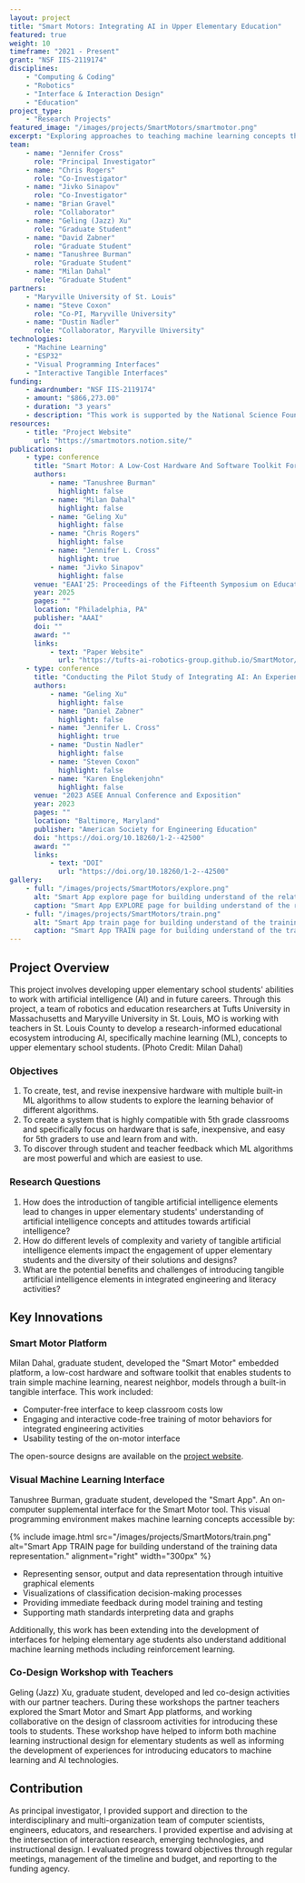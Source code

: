 ```yaml
---
layout: project
title: "Smart Motors: Integrating AI in Upper Elementary Education"
featured: true
weight: 10
timeframe: "2021 - Present"
grant: "NSF IIS-2119174"
disciplines:
    - "Computing & Coding"
    - "Robotics"
    - "Interface & Interaction Design"
    - "Education"
project_type:
    - "Research Projects"
featured_image: "/images/projects/SmartMotors/smartmotor.png"
excerpt: "Exploring approaches to teaching machine learning concepts through robotics with elementary teachers and students."
team:
    - name: "Jennifer Cross"
      role: "Principal Investigator"
    - name: "Chris Rogers"
      role: "Co-Investigator"
    - name: "Jivko Sinapov"
      role: "Co-Investigator"
    - name: "Brian Gravel"
      role: "Collaborator"
    - name: "Geling (Jazz) Xu"
      role: "Graduate Student"
    - name: "David Zabner"
      role: "Graduate Student"
    - name: "Tanushree Burman"
      role: "Graduate Student"
    - name: "Milan Dahal"
      role: "Graduate Student"
partners:
    - "Maryville University of St. Louis"
    - name: "Steve Coxon"
      role: "Co-PI, Maryville University"
    - name: "Dustin Nadler"
      role: "Collaborator, Maryville University"
technologies:
    - "Machine Learning"
    - "ESP32"
    - "Visual Programming Interfaces"
    - "Interactive Tangible Interfaces"
funding:
    - awardnumber: "NSF IIS-2119174"
    - amount: "$866,273.00"
    - duration: "3 years"
    - description: "This work is supported by the National Science Foundation under Grant IIS-2119174. Any opinions, findings, and conclusions or recommendations expressed in this material are those of the author(s) and do not necessarily reflect the views of the National Science Foundation."
resources:
    - title: "Project Website"
      url: "https://smartmotors.notion.site/"
publications:
    - type: conference
      title: "Smart Motor: A Low-Cost Hardware And Software Toolkit For Introducing Supervised Machine Learning To Elementary School Students"
      authors:
          - name: "Tanushree Burman"
            highlight: false
          - name: "Milan Dahal"
            highlight: false
          - name: "Geling Xu"
            highlight: false
          - name: "Chris Rogers"
            highlight: false
          - name: "Jennifer L. Cross"
            highlight: true
          - name: "Jivko Sinapov"
            highlight: false
      venue: "EAAI'25: Proceedings of the Fifteenth Symposium on Educational Advances in Artificial Intelligence"
      year: 2025
      pages: ""
      location: "Philadelphia, PA"
      publisher: "AAAI"
      doi: ""
      award: ""
      links:
          - text: "Paper Website"
            url: "https://tufts-ai-robotics-group.github.io/SmartMotor/"
    - type: conference
      title: "Conducting the Pilot Study of Integrating AI: An Experience Integrating Machine Learning into Upper Elementary Robotics Learning (Work in Progress)"
      authors:
          - name: "Geling Xu"
            highlight: false
          - name: "Daniel Zabner"
            highlight: false
          - name: "Jennifer L. Cross"
            highlight: true
          - name: "Dustin Nadler"
            highlight: false
          - name: "Steven Coxon"
            highlight: false
          - name: "Karen Englekenjohn"
            highlight: false
      venue: "2023 ASEE Annual Conference and Exposition"
      year: 2023
      pages: ""
      location: "Baltimore, Maryland"
      publisher: "American Society for Engineering Education"
      doi: "https://doi.org/10.18260/1-2--42500"
      award: ""
      links:
          - text: "DOI"
            url: "https://doi.org/10.18260/1-2--42500"
gallery:
    - full: "/images/projects/SmartMotors/explore.png"
      alt: "Smart App explore page for building understand of the relationship between motor, sensor and on-screen representation."
      caption: "Smart App EXPLORE page for building understand of the relationship between motor, sensor and on-screen representation."
    - full: "/images/projects/SmartMotors/train.png"
      alt: "Smart App train page for building understand of the training data representation."
      caption: "Smart App TRAIN page for building understand of the training data representation."
---
```


## Project Overview

This project involves developing upper elementary school students' abilities to work with artificial intelligence (AI) and in future careers. Through this project, a team of robotics and education researchers at Tufts University in Massachusetts and Maryville University in St. Louis, MO is working with teachers in St. Louis County to develop a research-informed educational ecosystem introducing AI, specifically machine learning (ML), concepts to upper elementary school students. (Photo Credit: Milan Dahal)

### Objectives

1. To create, test, and revise inexpensive hardware with multiple built-in ML algorithms to allow
   students to explore the learning behavior of different algorithms.
2. To create a system that is highly compatible with 5th grade classrooms and specifically focus
   on hardware that is safe, inexpensive, and easy for 5th graders to use and learn from and
   with.
3. To discover through student and teacher feedback which ML algorithms are most powerful and
   which are easiest to use.

### Research Questions

1. How does the introduction of tangible artificial intelligence elements lead to changes in upper elementary students' understanding of artificial intelligence concepts and attitudes towards artificial intelligence?
2. How do different levels of complexity and variety of tangible artificial intelligence elements impact the engagement of upper elementary students and the diversity of their solutions and designs?
3. What are the potential benefits and challenges of introducing tangible artificial intelligence elements in integrated engineering and literacy activities?

## Key Innovations

### Smart Motor Platform

Milan Dahal, graduate student, developed the "Smart Motor" embedded platform, a low-cost hardware and software toolkit that enables students to train simple machine learning, nearest neighbor, models through a built-in tangible interface. This work included:

-   Computer-free interface to keep classroom costs low
-   Engaging and interactive code-free training of motor behaviors for integrated engineering activities
-   Usability testing of the on-motor interface

The open-source designs are available on the [project website](https://smartmotors.notion.site/).

### Visual Machine Learning Interface

Tanushree Burman, graduate student, developed the "Smart App". An on-computer supplemental interface for the Smart Motor tool. This visual programming environment makes machine learning concepts accessible by:

{% include image.html src="/images/projects/SmartMotors/train.png" alt="Smart App TRAIN page for building understand of the training data representation." alignment="right" width="300px" %}

-   Representing sensor, output and data representation through intuitive graphical elements
-   Visualizations of classification decision-making processes
-   Providing immediate feedback during model training and testing
-   Supporting math standards interpreting data and graphs

Additionally, this work has been extending into the development of interfaces for helping elementary age students also understand additional machine learning methods including reinforcement learning.

### Co-Design Workshop with Teachers

Geling (Jazz) Xu, graduate student, developed and led co-design activities with our partner teachers. During these workshops the partner teachers explored the Smart Motor and Smart App platforms, and working collaborative on the design of classroom activities for introducing these tools to students. These workshop have helped to inform both machine learning instructional design for elementary students as well as informing the development of experiences for introducing educators to machine learning and AI technologies.

## Contribution

As principal investigator, I provided support and direction to the interdisciplinary and multi-organization team of computer scientists, engineers, educators, and researchers. I provided expertise and advising at the intersection of interaction research, emerging technologies, and instructional design. I evaluated progress toward objectives through regular meetings, management of the timeline and budget, and reporting to the funding agency.
